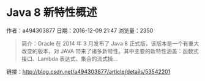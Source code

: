 # Java 8 新特性概述
作者：a494303877
日期：2016-12-09 21:47
浏览量：2350
> 简介：Oracle 在 2014 年 3 月发布了 Java 8 正式版，该版本是一个有重大改变的版本，对 JAVA 带来了诸多新特性。其中主要的新特性涵盖：函数式接口、Lambda
 表达式、集合的流式操...

 链接：http://blog.csdn.net/a494303877/article/details/53542201
